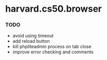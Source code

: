# harvard.cs50.browser

### TODO

* avoid using timeout
* add reload button
* kill phpliteadmin process on tab close
* improve error checking and comments
